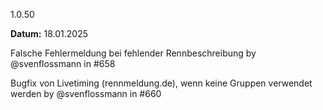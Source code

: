  1.0.50

**Datum:** 18.01.2025

Falsche Fehlermeldung bei fehlender Rennbeschreibung by @svenflossmann in #658

Bugfix von Livetiming (rennmeldung.de), wenn keine Gruppen verwendet werden by @svenflossmann in #660
